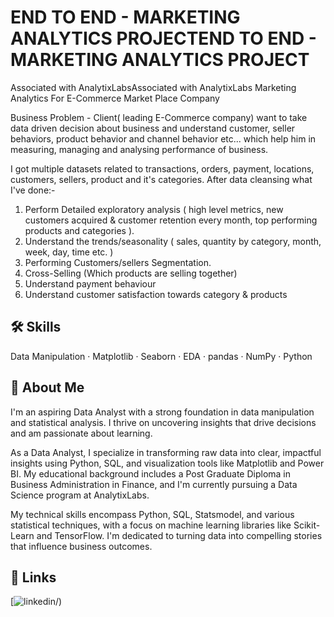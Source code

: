
# END TO END - MARKETING ANALYTICS PROJECTEND TO END - MARKETING ANALYTICS PROJECT

Associated with AnalytixLabsAssociated with AnalytixLabs
Marketing Analytics For E-Commerce Market Place Company

Business Problem - Client( leading E-Commerce company) want to take data driven decision about business and understand customer, seller behaviors, product behavior and channel behavior etc... which help him in measuring, managing and analysing performance of business.

I got multiple datasets related to transactions, orders, payment, locations, customers, sellers, product and it's categories. After data cleansing what I've done:-
1. Perform Detailed exploratory analysis ( high level metrics, new customers acquired & customer retention every month, top performing products and categories ).
2. Understand the trends/seasonality ( sales, quantity by category, month, week, day, time etc. )
3. Performing Customers/sellers Segmentation.
4. Cross-Selling (Which products are selling together)
5. Understand payment behaviour
6. Understand customer satisfaction towards category & products
## 🛠 Skills
Data Manipulation · Matplotlib · Seaborn · EDA · pandas · NumPy · Python
## 🚀 About Me
I'm an aspiring Data Analyst with a strong foundation in data manipulation and statistical analysis. I thrive on uncovering insights that drive decisions and am passionate about learning.

As a Data Analyst, I specialize in transforming raw data into clear, impactful insights using Python, SQL, and visualization tools like Matplotlib and Power BI. My educational background includes a Post Graduate Diploma in Business Administration in Finance, and I'm currently pursuing a Data Science program at AnalytixLabs.

My technical skills encompass Python, SQL, Statsmodel, and various statistical techniques, with a focus on machine learning libraries like Scikit-Learn and TensorFlow. I'm dedicated to turning data into compelling stories that influence business outcomes.


## 🔗 Links

[![linkedin](https://www.linkedin.com/in/rashid-khan-analyst/)/)



